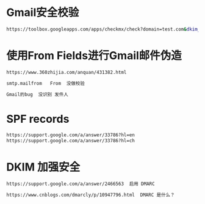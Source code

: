 # Gmail安全校验

```bash
https://toolbox.googleapps.com/apps/checkmx/check?domain=test.com&dkim_selector=
```

# 使用From Fields进行Gmail邮件伪造
```bash
https://www.360zhijia.com/anquan/431382.html

smtp.mailfrom   From  没做校验

Gmail的bug  没识别 发件人
```
# SPF records
```bash
https://support.google.com/a/answer/33786?hl=en
https://support.google.com/a/answer/33786?hl=ch

```
# DKIM 加强安全
```bash
https://support.google.com/a/answer/2466563  启用 DMARC

https://www.cnblogs.com/dmarcly/p/10947796.html  DMARC 是什么？
```
